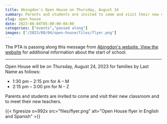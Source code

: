 ```yaml
--- 
title: Abingdon's Open House on Thursday, August 24
summary: Parents and students are invited to come and visit their new classroom and to meet their new teachers.
slug: open house
date: 2023-08-04T05:00:00-04:00
categories: ["events","passed along"]
images: ["/2023/08/04/open-house/files/flyer.png"]
---
```


The PTA is passing along this message from [Abingdon's website. View the website](https://abingdon.apsva.us/post/2023-2024-class-assignments-and-school-year-information/) for additional information about the start of school.

---

Open House will be on Thursday, August 24, 2023 for families by Last Name as follows:
- 1:30 pm – 2:15 pm for A – M
- 2:15 pm – 3:00 pm for N – Z

Parents and students are invited to come and visit their new classroom and to meet their new teachers.

{{< figresize o=992x src="files/flyer.png" alt="Open House flyer in English and Spanish" >}}